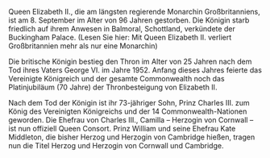 Queen Elizabeth II., die am längsten regierende Monarchin Großbritanniens, ist am 8. September im Alter von 96 Jahren gestorben. Die Königin starb friedlich auf ihrem Anwesen in Balmoral, Schottland, verkündete der Buckingham Palace. (Lesen Sie hier: Mit Queen Elizabeth II. verliert Großbritannien mehr als nur eine Monarchin)

Die britische Königin bestieg den Thron im Alter von 25 Jahren nach dem Tod ihres Vaters George VI. im Jahre 1952. Anfang dieses Jahres feierte das Vereinigte Königreich und der gesamte Commonwealth noch das Platinjubiläum (70 Jahre) der Thronbesteigung von Elizabeth II. 

Nach dem Tod der Königin ist ihr 73-jähriger Sohn, Prinz Charles III. zum König des Vereinigten Königreichs und der 14 Commonwealth-Nationen geworden. Die Ehefrau von Charles III., Camilla – Herzogin von Cornwall – ist nun offiziell Queen Consort. Prinz William und seine Ehefrau Kate Middleton, die bisher Herzog und Herzogin von Cambridge hießen, tragen nun die Titel Herzog und Herzogin von Cornwall und Cambridge.